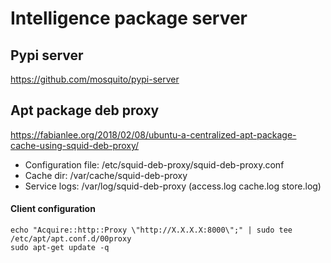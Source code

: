 # Intelligence package server

## Pypi server
https://github.com/mosquito/pypi-server

## Apt package deb proxy
https://fabianlee.org/2018/02/08/ubuntu-a-centralized-apt-package-cache-using-squid-deb-proxy/

- Configuration file: /etc/squid-deb-proxy/squid-deb-proxy.conf
- Cache dir: /var/cache/squid-deb-proxy
- Service logs: /var/log/squid-deb-proxy (access.log cache.log store.log)


#### Client configuration

    echo "Acquire::http::Proxy \"http://X.X.X.X:8000\";" | sudo tee  /etc/apt/apt.conf.d/00proxy
    sudo apt-get update -q    


